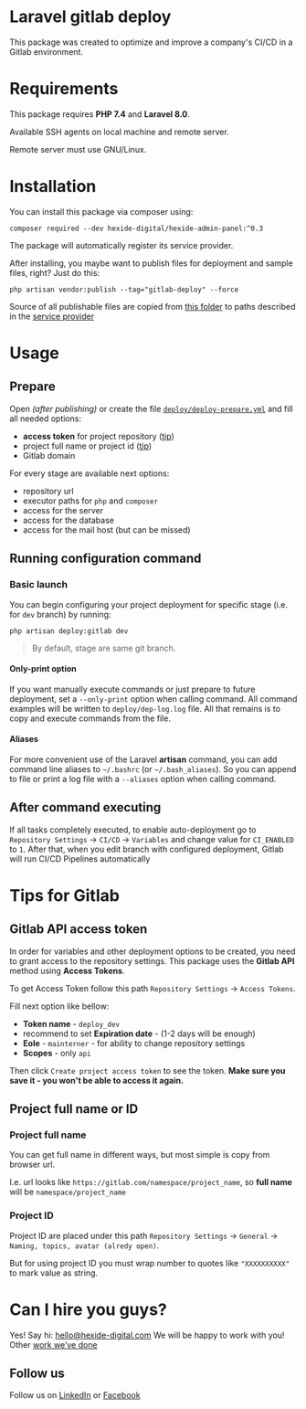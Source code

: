 # Laravel gitlab deploy

This package was created to optimize and improve a company's CI/CD in a Gitlab environment.

# Requirements

This package requires **PHP 7.4**  and **Laravel 8.0**.

Available SSH agents on local machine and remote server.

Remote server must use GNU/Linux.

# Installation

You can install this package via composer using:

```shell
composer required --dev hexide-digital/hexide-admin-panel:^0.3
```

The package will automatically register its service provider.

After installing, you maybe want to publish files for deployment and sample files, right? Just do this:

```shell
php artisan vendor:publish --tag="gitlab-deploy" --force
```

Source of all publishable files are copied
from [this folder](https://github.com/hexidedigital/laravel-gitlab-deploy/tree/0.x/examples)
to paths described
in
the [service provider](https://github.com/hexidedigital/laravel-gitlab-deploy/blob/0.x/src/GitlabDeployServiceProvider.php#L25-L31)

# Usage

## Prepare

Open _(after publishing)_ or create the file
[`deploy/deploy-prepare.yml`](https://github.com/hexidedigital/laravel-gitlab-deploy/blob/0.x/examples/deploy-prepare.example.yml)
and fill all needed options:

- **access token** for project repository ([tip](#gitlab-api-access-token))
- project full name or project id ([tip](#project-full-name-or-id))
- Gitlab domain

For every stage are available next options:

- repository url
- executor paths for `php` and `composer`
- access for the server
- access for the database
- access for the mail host (but can be missed)

## Running configuration command

### Basic launch

You can begin configuring your project deployment for specific stage (i.e. for `dev` branch) by running:

```shell
php artisan deploy:gitlab dev
```

> By default, stage are same git branch.

#### Only-print option

If you want manually execute commands or just prepare to future deployment, set a `--only-print` option when calling
command. All command examples will be written to `deploy/dep-log.log` file. All that remains is to copy and execute
commands from the file.

#### Aliases

For more convenient use of the Laravel **artisan** command, you can add command line aliases to `~/.bashrc`
(or `~/.bash_aliases`). So you can append to file or print a log file with a `--aliases` option when calling command.

## After command executing

If all tasks completely executed, to enable auto-deployment go to
`Repository Settings` -> `CI/CD` -> `Variables` and change value for `CI_ENABLED` to `1`. After that, when you edit
branch with configured deployment, Gitlab will run CI/CD Pipelines automatically

# Tips for Gitlab

## Gitlab API access token

In order for variables and other deployment options to be created, you need to grant access to the repository settings.
This package uses the **Gitlab API** method using **Access Tokens**.

To get Access Token follow this path `Repository Settings` -> `Access Tokens`.

Fill next option like bellow:

- **Token name** - `deploy_dev`
- recommend to set **Expiration date** - (1-2 days will be enough)
- **Eole** - `mainterner` - for ability to change repository settings
- **Scopes** - only `api`

Then click `Create project access token` to see the token. **Make sure you save it - you won't be able to access it
again.**

## Project full name or ID

### Project full name

You can get full name in different ways, but most simple is copy from browser url.

I.e. url looks like `https://gitlab.com/namespace/project_name`, so **full name** will be `namespace/project_name`

### Project ID

Project ID are placed under this path `Repository Settings` -> `General` -> `Naming, topics, avatar (alredy open)`.

But for using project ID you must wrap number to quotes like `"XXXXXXXXXX"` to mark value as string.

# Can I hire you guys?

Yes! Say hi: [hello@hexide-digital.com](mailto:hello@hexide-digital.com)
We will be happy to work with you! Other [work we’ve done](https://hexide-digital.com/)

## Follow us

Follow us on [LinkedIn](https://www.linkedin.com/company/hexide-digital)
or [Facebook](https://www.facebook.com/hexide.digital)
